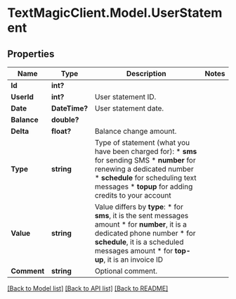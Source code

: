 # TextMagicClient.Model.UserStatement
## Properties

Name | Type | Description | Notes
------------ | ------------- | ------------- | -------------
**Id** | **int?** |  | 
**UserId** | **int?** | User statement ID. | 
**Date** | **DateTime?** | User statement date. | 
**Balance** | **double?** |  | 
**Delta** | **float?** | Balance change amount. | 
**Type** | **string** | Type of statement (what you have been charged for): *   **sms** for sending SMS *   **number** for renewing a dedicated number *   **schedule** for scheduling text messages *   **topup** for adding credits to your account  | 
**Value** | **string** | Value differs by **type**: *   for **sms**, it is the sent messages amount *   for **number**, it is a dedicated phone number *   for **schedule**, it is a scheduled messages amount *   for **top-up**, it is an invoice ID  | 
**Comment** | **string** | Optional comment. | 

[[Back to Model list]](../README.md#documentation-for-models) [[Back to API list]](../README.md#documentation-for-api-endpoints) [[Back to README]](../README.md)

